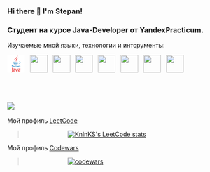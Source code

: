 ### Hi there 👋  I'm Stepan!
### Студент на курсе Java-Developer от YandexPracticum.  

Изучаемые мной языки, технологии и интсрументы:

<img src="https://raw.githubusercontent.com/devicons/devicon/6910f0503efdd315c8f9b858234310c06e04d9c0/icons/java/java-original-wordmark.svg"
  width="40" height="40"/>&nbsp;&nbsp;
<img src="https://www.postgresqltutorial.com//wp-content/uploads/2021/04/postgresql-tutorial-homepage.svg"
  width="40" height="40"/>&nbsp;&nbsp;
<img src="https://www.svgrepo.com/show/354380/spring-icon.svg"
  width="40" height="40"/>&nbsp;&nbsp;
<img src="https://www.svgrepo.com/show/349342/docker.svg"
  width="40" height="40"/>&nbsp;&nbsp;
<img src="https://www.svgrepo.com/show/373829/maven.svg"
  width="40" height="40"/>&nbsp;&nbsp;
  <img src="https://www.svgrepo.com/show/353874/hibernate.svg"
  width="40" height="40"/>&nbsp;&nbsp;
<img src="https://www.svgrepo.com/show/452210/git.svg"
  width="40" height="40"/>&nbsp;&nbsp;
  <img src="https://www.svgrepo.com/show/354202/postman-icon.svg"
  width="40" height="40"/>&nbsp;&nbsp;  
  &nbsp;  
  &nbsp;  
  &nbsp;  
  
  
  ![](https://github-profile-summary-cards.vercel.app/api/cards/profile-details?username=stepan4o&theme=solarized_dark)  
  


Мой профиль [LeetCode](https://leetcode.com/stepan4oranec/)  

>&nbsp;&nbsp;&nbsp;&nbsp;&nbsp;&nbsp;&nbsp;&nbsp;&nbsp;&nbsp;&nbsp;&nbsp;&nbsp;&nbsp;&nbsp;&nbsp;&nbsp;&nbsp;&nbsp;&nbsp;&nbsp;&nbsp;&nbsp;&nbsp;&nbsp;[![KnlnKS's LeetCode stats](https://leetcode-stats-six.vercel.app/api?username=stepan4oranec&theme=dark)](https://github.com/Stepan4o/leetcode-stats)    


Мой профиль [Codewars](https://www.codewars.com/users/Stepan4oran)    

>&nbsp;&nbsp;&nbsp;&nbsp;&nbsp;&nbsp;&nbsp;&nbsp;&nbsp;&nbsp;&nbsp;&nbsp;&nbsp;&nbsp;&nbsp;&nbsp;&nbsp;&nbsp;&nbsp;&nbsp;&nbsp;&nbsp;&nbsp;&nbsp;&nbsp;[![codewars](https://www.codewars.com/users/Stepan4oran/badges/large)](https://www.codewars.com/users/Stepan4oran)  


  

